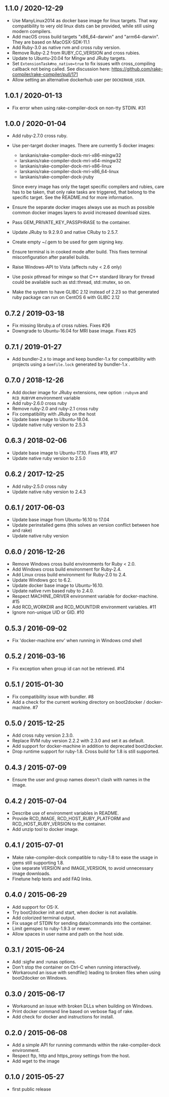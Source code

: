 1.1.0 / 2020-12-29
------------------

* Use ManyLinux2014 as docker base image for linux targets.
  That way compatibility to very old linux dists can be provided, while still using modern compilers.
* Add macOS cross build targets "x86_64-darwin" and "arm64-darwin".
  They are based on MacOSX-SDK-11.1
* Add Ruby-3.0 as native rvm and cross ruby version.
* Remove Ruby-2.2 from RUBY_CC_VERSION and cross rubies.
* Update to Ubuntu-20.04 for Mingw and JRuby targets.
* Set `ExtensionTask#no_native=true` to fix issues with cross_compiling callback not being called.
  See discussion here: https://github.com/rake-compiler/rake-compiler/pull/171
* Allow setting an alternative dockerhub user per `DOCKERHUB_USER`.


1.0.1 / 2020-01-13
------------------

* Fix error when using rake-compiler-dock on non-tty STDIN. #31


1.0.0 / 2020-01-04
------------------
* Add ruby-2.7.0 cross ruby.
* Use per-target docker images.
  There are currently 5 docker images:
  * larskanis/rake-compiler-dock-mri-x86-mingw32
  * larskanis/rake-compiler-dock-mri-x64-mingw32
  * larskanis/rake-compiler-dock-mri-x86-linux
  * larskanis/rake-compiler-dock-mri-x86_64-linux
  * larskanis/rake-compiler-dock-jruby

  Since every image has only the taget specific compilers and rubies, care has to be taken, that only rake tasks are triggered, that belong to the specific target.
  See the README.md for more information.
* Ensure the separate docker images always use as much as possible common docker images layers to avoid increased download sizes.
* Pass GEM_PRIVATE_KEY_PASSPHRASE to the container.
* Update JRuby to 9.2.9.0 and native CRuby to 2.5.7.
* Create empty ~/.gem to be used for gem signing key.
* Ensure terminal is in cooked mode after build.
  This fixes terminal misconfiguration after parallel builds.
* Raise Windows-API to Vista (affects ruby < 2.6 only)
* Use posix pthread for mingw so that C++ standard library for thread could be available such as std::thread, std::mutex, so on.
* Make the system to have GLIBC 2.12 instead of 2.23 so that generated ruby package can run on CentOS 6 with GLIBC 2.12


0.7.2 / 2019-03-18
------------------
* Fix missing libruby.a of cross rubies. Fixes #26
* Downgrade to Ubuntu-16.04 for MRI base image. Fixes #25


0.7.1 / 2019-01-27
------------------
* Add bundler-2.x to image and keep bundler-1.x for compatibility with projects using a `Gemfile.lock` generated by bundler-1.x .


0.7.0 / 2018-12-26
------------------
* Add docker image for JRuby extensions, new option `:rubyvm` and `RCD_RUBYVM` environment variable
* Add ruby-2.6.0 cross ruby
* Remove ruby-2.0 and ruby-2.1 cross ruby
* Fix compatibility with JRuby on the host
* Update base image to Ubuntu-18.04.
* Update native ruby version to 2.5.3


0.6.3 / 2018-02-06
------------------
* Update base image to Ubuntu-17.10. Fixes #19, #17
* Update native ruby version to 2.5.0


0.6.2 / 2017-12-25
------------------
* Add ruby-2.5.0 cross ruby
* Update native ruby version to 2.4.3


0.6.1 / 2017-06-03
------------------
* Update base image from Ubuntu-16.10 to 17.04
* Update perinstalled gems (this solves an version conflict between hoe and rake)
* Update native ruby version


0.6.0 / 2016-12-26
------------------
* Remove Windows cross build environments for Ruby < 2.0.
* Add Windows cross build environment for Ruby-2.4.
* Add Linux cross build environment for Ruby-2.0 to 2.4.
* Update Windows gcc to 6.2.
* Update docker base image to Ubuntu-16.10.
* Update native rvm based ruby to 2.4.0.
* Respect MACHINE_DRIVER environment variable for docker-machine. #15
* Add RCD_WORKDIR and RCD_MOUNTDIR environment variables. #11
* Ignore non-unique UID or GID. #10


0.5.3 / 2016-09-02
------------------
* Fix 'docker-machine env' when running in Windows cmd shell


0.5.2 / 2016-03-16
------------------
* Fix exception when group id can not be retrieved. #14


0.5.1 / 2015-01-30
------------------
* Fix compatibility issue with bundler. #8
* Add a check for the current working directory on boot2docker / docker-machine. #7


0.5.0 / 2015-12-25
------------------
* Add cross ruby version 2.3.0.
* Replace RVM ruby version 2.2.2 with 2.3.0 and set it as default.
* Add support for docker-machine in addition to deprecated boot2docker.
* Drop runtime support for ruby-1.8. Cross build for 1.8 is still supported.


0.4.3 / 2015-07-09
------------------
* Ensure the user and group names doesn't clash with names in the image.


0.4.2 / 2015-07-04
------------------
* Describe use of environment variables in README.
* Provide RCD_IMAGE, RCD_HOST_RUBY_PLATFORM and RCD_HOST_RUBY_VERSION to the container.
* Add unzip tool to docker image.


0.4.1 / 2015-07-01
------------------
* Make rake-compiler-dock compatible to ruby-1.8 to ease the usage in gems still supporting 1.8.
* Use separate VERSION and IMAGE_VERSION, to avoid unnecessary image downloads.
* Finetune help texts and add FAQ links.


0.4.0 / 2015-06-29
------------------
* Add support for OS-X.
* Try boot2docker init and start, when docker is not available.
* Add colorized terminal output.
* Fix usage of STDIN for sending data/commands into the container.
* Limit gemspec to ruby-1.9.3 or newer.
* Allow spaces in user name and path on the host side.


0.3.1 / 2015-06-24
------------------
* Add :sigfw and :runas options.
* Don't stop the container on Ctrl-C when running interactively.
* Workaround an issue with sendfile() leading to broken files when using boot2docker on Windows.


0.3.0 / 2015-06-17
------------------
* Workaround an issue with broken DLLs when building on Windows.
* Print docker command line based on verbose flag of rake.
* Add check for docker and instructions for install.


0.2.0 / 2015-06-08
------------------
* Add a simple API for running commands within the rake-compiler-dock environment.
* Respect ftp, http and https_proxy settings from the host.
* Add wget to the image


0.1.0 / 2015-05-27
------------------
* first public release
